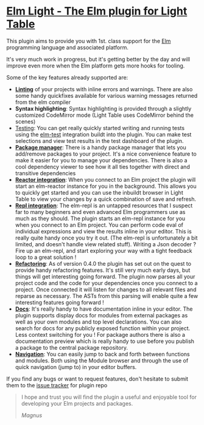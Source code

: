 # [Elm Light - The Elm plugin for Light Table](https://rundis.gitbooks.io/elm-light-guide/content/)

This plugin aims to provide you with 1st. class support for the [Elm](http://elm-lang.org) programming language and associated platform.

It's very much work in progress, but it's getting better by the day and will improve even more when the Elm platform gets more hooks for tooling.

Some of the key features already supported are:

* **[Linting](/linting.md)** of your projects with inline errors and warnings. There are also some handy quickfixes available for various warning messages returned from the elm compiler
* **Syntax highlighting**: Syntax highlighting is provided through a slightly customized CodeMirror mode \(Light Table uses CodeMirror behind the scenes\)
* [Testing](/testing.md): You can get really quickly started writing and running tests using the [elm-test](https://github.com/elm-community/elm-test) integration buildt into the plugin. You can make test selections and view test results in the test dashboard of the plugin.
* [**Package manager**](/managing-dependencies.md): There is a handy package manager that lets you add\/remove packages to your project. It's a nice convenience feature to make it easier for you to manage your dependencies. There is also a cool dependency viewer to see how it all ties together with direct and transitive dependencies
* [**Reactor integration**](/elm-reactor.md): When you connect to an Elm project the plugin will start an elm-reactor instance for you in the background. This allows you to quickly get started and you can use the inbuildt browser in Light Table to view your changes  by a quick combination of save and refresh.
* [**Repl integration**](/elm-repl.md): The elm-repl is an untapped resources that I suspect far to many beginners and even advanced Elm programmers use as much as they should. The plugin starts an elm-repl instance for you when you connect to an Elm project. You can perform code eval of individual expressions and view the results inline in your editor. This is really quite handy once you try it out. \(The elm-repl is unfortunately a bit limited, and doesn't handle view related stuff\). Writing a Json decoder ? Fire up an elm-repl, and start exploring your way with a tight feedback loop to a great solution !
* [**Refactoring**](/refactoring.md): As of version 0.4.0 the plugin has set out on the quest to provide handy refactoring features. It's still very much early days, but things will get interesting going forward. The plugin now parses all your project code and the code for your dependencies once you connect to a project. Once connected it will listen for changes to all relevant files and reparse as necessary. The ASTs from this parsing will enable quite a few interesting features going forward !
* [**Docs**](/docs.md): It's really handy to have documentation inline in your editor. The plugin supports display docs for modules from external packages as well as your own modules and top level declarations. You can also search for docs for any publicly exposed function within your project. Less context switching for you ! For package authors there is also a documentation preview which is really handy to use before you publish a package to the central package repository.
* [**Navigation**](/code-navigation.md): You can easily jump to back and forth between functions and modules. Both using the Module browser and through the use of quick navigation \(jump to\) in your editor buffers.

If you find any bugs or want to request features, don't hesitate to submit them to the [issue tracker](https://github.com/rundis/elm-light/issues) for plugin repo

> I hope and trust you will find the plugin a useful and enjoyable tool for developing your Elm projects and packages.
> 
> _Magnus_

